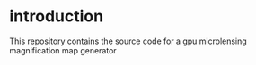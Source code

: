 # introduction
This repository contains the source code for a gpu microlensing magnification map generator